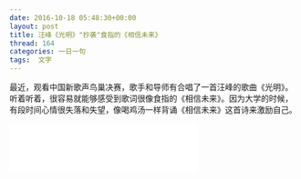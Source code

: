 ```yaml
---
date: 2016-10-18 05:48:30+00:00
layout: post
title: 汪峰《光明》"抄袭"食指的《相信未来》
thread: 164
categories: 一日一句
tags:  文字
---
```


最近，观看中国新歌声鸟巢决赛，歌手和导师有合唱了一首汪峰的歌曲《光明》。听着听着，很容易就能够感受到歌词很像食指的《相信未来》。因为大学的时候，有段时间心情很失落和失望，像喝鸡汤一样背诵《相信未来》这首诗来激励自己。

<iframe frameborder="no" border="0" marginwidth="0" marginheight="0" width=330 height=86  src="/assets/光明.mp3"></iframe>



